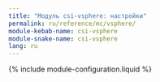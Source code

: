 ```yaml
---
title: "Модуль csi-vsphere: настройки"
permalink: ru/reference/mc/vsphere/
module-kebab-name: csi-vsphere
module-snake-name: csi-vsphere
lang: ru
---
```


{% include module-configuration.liquid %}

<!-- SCHEMA -->